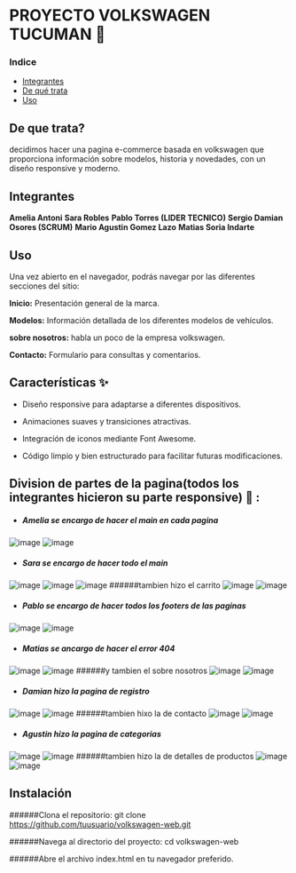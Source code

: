  # PROYECTO VOLKSWAGEN TUCUMAN 🚗
### Indice 
 
- [Integrantes](#integrantes)
- [De qué trata](#de-que-trata)
- [Uso](#uso)
## De que trata? 
decidimos hacer una pagina e-commerce basada en volkswagen que proporciona información sobre modelos, 
historia y novedades, con un diseño responsive y moderno.

 ## Integrantes

**Amelia Antoni**
**Sara Robles**
**Pablo Torres (LIDER TECNICO)**
**Sergio Damian Osores (SCRUM)**
**Mario Agustin Gomez Lazo**
**Matias Soria Indarte**


## Uso 

Una vez abierto en el navegador, podrás navegar por las diferentes secciones del sitio:

**Inicio:** Presentación general de la marca.

**Modelos:** Información detallada de los diferentes modelos de vehículos.

**sobre nosotros:** habla un poco de la empresa volkswagen.

**Contacto:** Formulario para consultas y comentarios.

## Características ✨
- Diseño responsive para adaptarse a diferentes dispositivos.

- Animaciones suaves y transiciones atractivas.

- Integración de iconos mediante Font Awesome.

- Código limpio y bien estructurado para facilitar futuras modificaciones.


## Division de partes de la pagina(todos los integrantes hicieron su parte responsive) 🧩 :

- ##### Amelia se encargo de hacer el main en cada  pagina
![image](https://github.com/user-attachments/assets/57ecce7f-7132-4af5-b720-a2594a452f51) 
![image](https://github.com/user-attachments/assets/113e9b4c-f13e-4314-a1e6-5b3747faf0f0)

- ##### Sara se encargo de hacer todo el main
![image](https://github.com/user-attachments/assets/336b28a4-3058-4b74-a72b-97c7670c31ef)
![image](https://github.com/user-attachments/assets/58368848-28f0-400c-87b7-4d6b9d89f375)
![image](https://github.com/user-attachments/assets/e39a7cea-1792-413d-956f-5010dec7b084)
######tambien hizo el carrito
![image](https://github.com/user-attachments/assets/585f1353-a013-430a-bb20-1adcc92e245b)
![image](https://github.com/user-attachments/assets/b3630a86-606f-4d58-9558-a75f596814eb)

- ##### Pablo se encargo de hacer todos los footers de las paginas
![image](https://github.com/user-attachments/assets/0e065e06-b4c5-4235-81e6-bc79082ff49e)
![image](https://github.com/user-attachments/assets/c0719135-98df-43c8-826d-da899abad790)

 - ##### Matias se ancargo de hacer el error 404
![image](https://github.com/user-attachments/assets/f91913d6-755e-460a-8a33-10b9fe30fa27)
![image](https://github.com/user-attachments/assets/5746d742-b961-4aa0-ba62-0b5f7b45dbb5)
######y tambien el sobre nosotros
![image](https://github.com/user-attachments/assets/e4277af9-d1c1-47d6-ad4f-e799bacc4fb3)
![image](https://github.com/user-attachments/assets/052aea01-dc76-4e32-8d2d-7eae5ae2414c)

- ##### Damian hizo la pagina de registro 
![image](https://github.com/user-attachments/assets/624bacac-3356-4164-8dbe-9a7c343729ce)
![image](https://github.com/user-attachments/assets/37ceec95-d916-4391-95e3-5fd3e7214ce5)
######tambien hixo la de contacto
![image](https://github.com/user-attachments/assets/5d871e17-fe37-4266-bb92-100836459db3)
![image](https://github.com/user-attachments/assets/c05ba2de-ea6c-41bc-8e0c-640cf6185caf)

- ##### Agustin hizo la pagina de categorias
![image](https://github.com/user-attachments/assets/9b9f592e-3cbe-4ed4-ac34-45ddd237fd26)
![image](https://github.com/user-attachments/assets/0a6d1a8c-5a4b-4cbc-8fb5-a04901ae3b8f)
######tambien hizo la de detalles de productos
![image](https://github.com/user-attachments/assets/825b079e-c609-4374-b2a8-245ed47c9043)
![image](https://github.com/user-attachments/assets/7975eb22-3f55-4d5e-b1e1-2c90fde30d5c)

 ## Instalación 
######Clona el repositorio:
git clone https://github.com/tuusuario/volkswagen-web.git

######Navega al directorio del proyecto:
cd volkswagen-web

######Abre el archivo index.html en tu navegador preferido.













